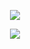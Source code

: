 <div align="center">
  <p>
    <img src="https://media1.tenor.com/m/HMR0CBLq6RUAAAAd/byler-one-wheat-mark.gif" />
  </p>

  <a href="https://spotify-github-profile.kittinanx.com/api/view?uid=yu4rxhsd58lib5xahhoytict6&redirect=true">
    <img src="https://spotify-github-profile.kittinanx.com/api/view?uid=yu4rxhsd58lib5xahhoytict6&cover_image=true&theme=natemoo-re&show_offline=true&background_color=121212&interchange=true&bar_color=d02525&bar_color_cover=false" />
  </a>
</div>
